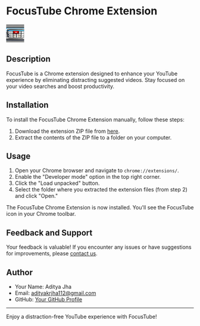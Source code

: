 # FocusTube Chrome Extension

![FocusTube Logo](images/icon16.png)

## Description
FocusTube is a Chrome extension designed to enhance your YouTube experience by eliminating distracting suggested videos. Stay focused on your video searches and boost productivity.

## Installation
To install the FocusTube Chrome Extension manually, follow these steps:

1. Download the extension ZIP file from [here](https://github.com/Adityakrjha112/FocusTube/archive/refs/heads/main.zip).
2. Extract the contents of the ZIP file to a folder on your computer.

## Usage
1. Open your Chrome browser and navigate to `chrome://extensions/`.
2. Enable the "Developer mode" option in the top right corner.
3. Click the "Load unpacked" button.
4. Select the folder where you extracted the extension files (from step 2) and click "Open."

The FocusTube Chrome Extension is now installed. You'll see the FocusTube icon in your Chrome toolbar.

## Feedback and Support
Your feedback is valuable! If you encounter any issues or have suggestions for improvements, please [contact us](mailto:adityakrjha112@gmail.com).


## Author
- Your Name: Aditya Jha
- Email: adityakrjha112@gmail.com
- GitHub: [Your GitHub Profile](https://github.com/Adityakrjha112)

---

Enjoy a distraction-free YouTube experience with FocusTube!
